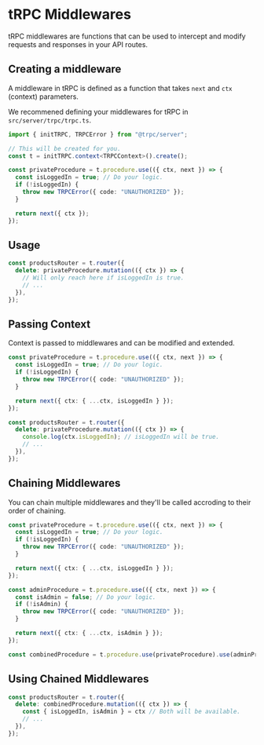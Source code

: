 # tRPC Middlewares

tRPC middlewares are functions that can be used to intercept and modify requests and responses in your API routes.

## Creating a middleware

A middleware in tRPC is defined as a function that takes `next` and `ctx` (context) parameters.

We recommened defining your middlewares for tRPC in `src/server/trpc/trpc.ts`.

```ts
import { initTRPC, TRPCError } from "@trpc/server";

// This will be created for you.
const t = initTRPC.context<TRPCContext>().create();

const privateProcedure = t.procedure.use(({ ctx, next }) => {
  const isLoggedIn = true; // Do your logic.
  if (!isLoggedIn) {
    throw new TRPCError({ code: "UNAUTHORIZED" });
  }

  return next({ ctx });
});
```

## Usage

```ts
const productsRouter = t.router({
  delete: privateProcedure.mutation(({ ctx }) => {
    // Will only reach here if isLoggedIn is true.
    // ...
  }),
});
```

## Passing Context

Context is passed to middlewares and can be modified and extended.

```ts
const privateProcedure = t.procedure.use(({ ctx, next }) => {
  const isLoggedIn = true; // Do your logic.
  if (!isLoggedIn) {
    throw new TRPCError({ code: "UNAUTHORIZED" });
  }

  return next({ ctx: { ...ctx, isLoggedIn } });
});

const productsRouter = t.router({
  delete: privateProcedure.mutation(({ ctx }) => {
    console.log(ctx.isLoggedIn); // isLoggedIn will be true.
    // ...
  }),
});
```

## Chaining Middlewares

You can chain multiple middlewares and they'll be called accroding to their order of chaining.

```ts
const privateProcedure = t.procedure.use(({ ctx, next }) => {
  const isLoggedIn = true; // Do your logic.
  if (!isLoggedIn) {
    throw new TRPCError({ code: "UNAUTHORIZED" });
  }

  return next({ ctx: { ...ctx, isLoggedIn } });
});

const adminProcedure = t.procedure.use(({ ctx, next }) => {
  const isAdmin = false; // Do your logic.
  if (!isAdmin) {
    throw new TRPCError({ code: "UNAUTHORIZED" });
  }

  return next({ ctx: { ...ctx, isAdmin } });
});

const combinedProcedure = t.procedure.use(privateProcedure).use(adminProcedure);
```
## Using Chained Middlewares

```ts
const productsRouter = t.router({
  delete: combinedProcedure.mutation(({ ctx }) => {
    const { isLoggedIn, isAdmin } = ctx // Both will be available.
    // ...
  }),
});
```
